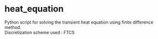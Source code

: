 # heat_equation
Python script for solving the transient heat equation using finite difference method.  
Discretization scheme used : FTCS

